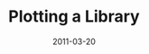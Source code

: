 ---
date: 2011-03-20
title: Plotting a Library
source: "The Chronicle: Xarissa Holdaway"
sourceUrl: https://www.chronicle.com/article/plotting-a-library/
pdfLink: 20110320-plotting-a-library.pdf
---